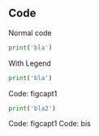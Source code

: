 ## Code

Normal code

```python
print('bla')
```

With Legend

```python
print('bla')
```
Code: figcapt1


```python
print('bla2')
```
Code: figcapt1
Code: bis